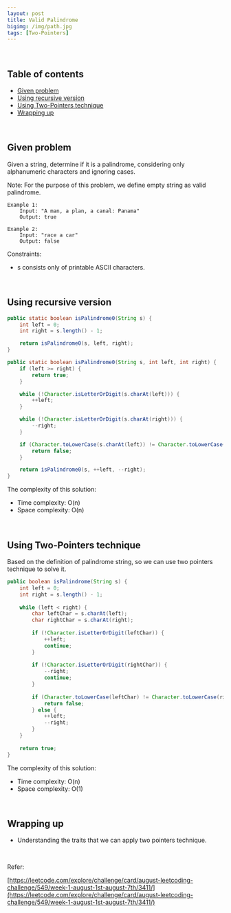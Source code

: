 ```yaml
---
layout: post
title: Valid Palindrome
bigimg: /img/path.jpg
tags: [Two-Pointers]
---
```




<br>

## Table of contents
- [Given problem](#given-problem)
- [Using recursive version](#using-recursive-version)
- [Using Two-Pointers technique](#using-two-pointers-technique)
- [Wrapping up](#wrapping-up)


<br>

## Given problem

Given a string, determine if it is a palindrome, considering only alphanumeric characters and ignoring cases.

Note: For the purpose of this problem, we define empty string as valid palindrome.

```
Example 1:
    Input: "A man, a plan, a canal: Panama"
    Output: true

Example 2:
    Input: "race a car"
    Output: false
```

Constraints:
- s consists only of printable ASCII characters.

<br>

## Using recursive version


```java
public static boolean isPalindrome0(String s) {
    int left = 0;
    int right = s.length() - 1;

    return isPalindrome0(s, left, right);
}

public static boolean isPalindrome0(String s, int left, int right) {
    if (left >= right) {
        return true;
    }

    while (!Character.isLetterOrDigit(s.charAt(left))) {
        ++left;
    }

    while (!Character.isLetterOrDigit(s.charAt(right))) {
        --right;
    }

    if (Character.toLowerCase(s.charAt(left)) != Character.toLowerCase(s.charAt(right))) {
        return false;
    }

    return isPalindrome0(s, ++left, --right);
}
```

The complexity of this solution:
- Time complexity: O(n)
- Space complexity: O(n)


<br>

## Using Two-Pointers technique

Based on the definition of palindrome string, so we can use two pointers technique to solve it.

```java
public boolean isPalindrome(String s) {
    int left = 0;
    int right = s.length() - 1;
    
    while (left < right) {
        char leftChar = s.charAt(left);
        char rightChar = s.charAt(right);
        
        if (!Character.isLetterOrDigit(leftChar)) {
            ++left;
            continue;
        }
        
        if (!Character.isLetterOrDigit(rightChar)) {
            --right;
            continue;
        }
        
        if (Character.toLowerCase(leftChar) != Character.toLowerCase(rightChar)) {
            return false;
        } else {
            ++left;
            --right;
        }
    }
    
    return true;
}
```

The complexity of this solution:
- Time complexity: O(n)
- Space complexity: O(1)


<br>

## Wrapping up

- Understanding the traits that we can apply two pointers technique.


<br>

Refer:

[https://leetcode.com/explore/challenge/card/august-leetcoding-challenge/549/week-1-august-1st-august-7th/3411/](https://leetcode.com/explore/challenge/card/august-leetcoding-challenge/549/week-1-august-1st-august-7th/3411/)